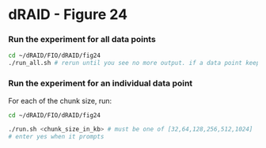 # dRAID - Figure 24

### Run the experiment for all data points
```Bash
cd ~/dRAID/FIO/dRAID/fig24
./run_all.sh # rerun until you see no more output. if a data point keeps failing to generate, consider using run.sh to generate it.
```

### Run the experiment for an individual data point

For each of the chunk size, run:
```Bash
cd ~/dRAID/FIO/dRAID/fig24

./run.sh <chunk_size_in_kb> # must be one of [32,64,128,256,512,1024]
# enter yes when it prompts
```
